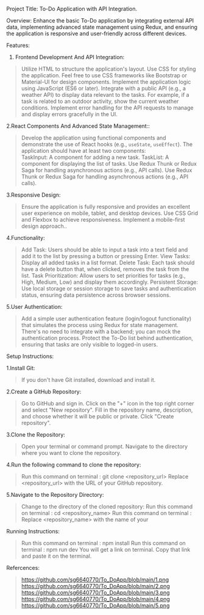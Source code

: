 Project Title: To-Do Application with API Integration.

Overview: Enhance the basic To-Do application by integrating external API data, implementing advanced state management using Redux, and ensuring the application is responsive and user-friendly across different devices.

Features:
1. Frontend Development And API Integration:
>Utilize HTML to structure the application's layout.
>Use CSS for styling the application. Feel free to use CSS frameworks like Bootstrap or Material-UI for design components.
>Implement the application logic using JavaScript (ES6 or later).
>Integrate with a public API (e.g., a weather API) to display data relevant to the tasks. For example, if a task is related to an outdoor activity, show the current weather conditions.
>Implement error handling for the API requests to manage and display errors gracefully in the UI.

2.React Components And Advanced State Management::
>Develop the application using functional components and demonstrate the use of React hooks (e.g., `useState`, `useEffect`).
>The application should have at least two components:    
>TaskInput: A component for adding a new task.
>TaskList: A component for displaying the list of tasks.
>Use Redux Thunk or Redux Saga for handling asynchronous actions (e.g., API calls).
>Use Redux Thunk or Redux Saga for handling asynchronous actions (e.g., API calls).



3.Responsive Design: 
>Ensure the application is fully responsive and provides an excellent user experience on mobile, tablet, and desktop devices. Use CSS Grid and Flexbox to achieve responsiveness.
>Implement a mobile-first design approach..


4.Functionality:
>Add Task: Users should be able to input a task into a text field and add it to the list by pressing a button or pressing Enter.
>View Tasks: Display all added tasks in a list format.
>Delete Task: Each task should have a delete button that, when clicked, removes the task from the list.
>Task Prioritization: Allow users to set priorities for tasks (e.g., High, Medium, Low) and display them accordingly.
>Persistent Storage: Use local storage or session storage to save tasks and authentication status, ensuring data persistence across browser sessions.

5.User Authentication:
>Add a simple user authentication feature (login/logout functionality) that simulates the process using Redux for state management. There's no need to integrate with a backend; you can mock the authentication process.
>Protect the To-Do list behind authentication, ensuring that tasks are only visible to logged-in users.


Setup Instructions: 

1.Install Git:
>If you don't have Git installed, download and install it.

2.Create a GitHub Repository:
>Go to GitHub and sign in.
>Click on the "+" icon in the top right corner and select "New repository".
>Fill in the repository name, description, and choose whether it will be public or private.
>Click "Create repository".

3.Clone the Repository:
>Open your terminal or command prompt.
>Navigate to the directory where you want to clone the repository.

4.Run the following command to clone the repository:
>Run this command on terminal : git clone <repository_url>
>Replace <repository_url> with the URL of your GitHub repository.

5.Navigate to the Repository Directory:
>Change to the directory of the cloned repository:
>Run this command on terminal : cd <repository_name>
>Run this command on terminal : Replace <repository_name> with the name of your

Running Instructions: 
>Run this command on terminal : npm install
>Run this command on terminal : npm run dev
>You will get a link on terminal.
>Copy that link and paste it on the terminal.

Refercences:
>https://github.com/sg6640770/To_DoApp/blob/main/1.png
>https://github.com/sg6640770/To_DoApp/blob/main/2.png
>https://github.com/sg6640770/To_DoApp/blob/main/3.png
>https://github.com/sg6640770/To_DoApp/blob/main/4.png
>https://github.com/sg6640770/To_DoApp/blob/main/5.png
